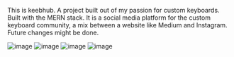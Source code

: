 This is keebhub.
A project built out of my passion for custom keyboards. 
Built with the MERN stack.
It is a social media platform for the custom keyboard community, a mix between a website like Medium and Instagram.
Future changes might be done.


![image](https://github.com/TareefAzizi/keebhub/assets/44467516/81e83419-0acf-4e59-8a1e-bd42eca4e792)
![image](https://github.com/TareefAzizi/keebhub/assets/44467516/0e5f8070-0e15-4906-90c1-a904af51eed4)
![image](https://github.com/TareefAzizi/keebhub/assets/44467516/bc0bfcb3-e758-4284-9d56-a9228e852c2f)
![image](https://github.com/TareefAzizi/keebhub/assets/44467516/3c22ff84-50c8-47e6-b76f-5630258b9e6e)

